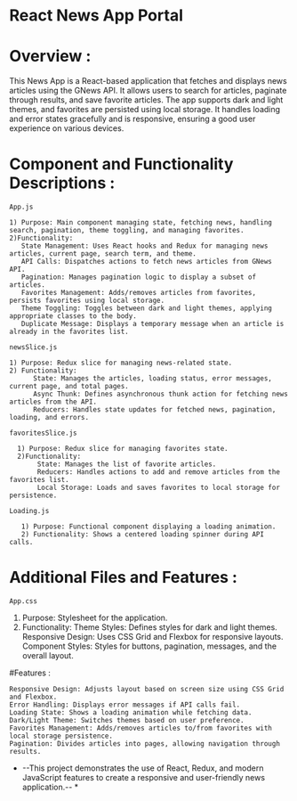 # React News App Portal

# Overview : 
This News App is a React-based application that fetches and displays news articles using the GNews API. It allows users to search for articles, paginate through results, and save favorite articles. The app supports dark and light themes, and favorites are persisted using local storage. It handles loading and error states gracefully and is responsive, ensuring a good user experience on various devices.

# Component and Functionality Descriptions :

`App.js`

    1) Purpose: Main component managing state, fetching news, handling search, pagination, theme toggling, and managing favorites.
    2)Functionality:
       State Management: Uses React hooks and Redux for managing news articles, current page, search term, and theme.
       API Calls: Dispatches actions to fetch news articles from GNews API.
       Pagination: Manages pagination logic to display a subset of articles.
       Favorites Management: Adds/removes articles from favorites, persists favorites using local storage.
       Theme Toggling: Toggles between dark and light themes, applying appropriate classes to the body.
       Duplicate Message: Displays a temporary message when an article is already in the favorites list.
       
`newsSlice.js`

    1) Purpose: Redux slice for managing news-related state.
    2) Functionality:
          State: Manages the articles, loading status, error messages, current page, and total pages.
          Async Thunk: Defines asynchronous thunk action for fetching news articles from the API.
          Reducers: Handles state updates for fetched news, pagination, loading, and errors.
          
`favoritesSlice.js`

      1) Purpose: Redux slice for managing favorites state.
      2)Functionality:
           State: Manages the list of favorite articles.
           Reducers: Handles actions to add and remove articles from the favorites list.
           Local Storage: Loads and saves favorites to local storage for persistence.
           
`Loading.js`

       1) Purpose: Functional component displaying a loading animation.
       2) Functionality: Shows a centered loading spinner during API calls.

# Additional Files and Features :

`App.css`

   1) Purpose: Stylesheet for the application.
   2) Functionality:
         Theme Styles: Defines styles for dark and light themes.
         Responsive Design: Uses CSS Grid and Flexbox for responsive layouts.
         Component Styles: Styles for buttons, pagination, messages, and the overall layout.

#Features :

    Responsive Design: Adjusts layout based on screen size using CSS Grid and Flexbox.
    Error Handling: Displays error messages if API calls fail.
    Loading State: Shows a loading animation while fetching data.
    Dark/Light Theme: Switches themes based on user preference.
    Favorites Management: Adds/removes articles to/from favorites with local storage persistence.
    Pagination: Divides articles into pages, allowing navigation through results.

    
* --This project demonstrates the use of React, Redux, and modern JavaScript features to create a responsive and user-friendly news application.-- *








      

       

